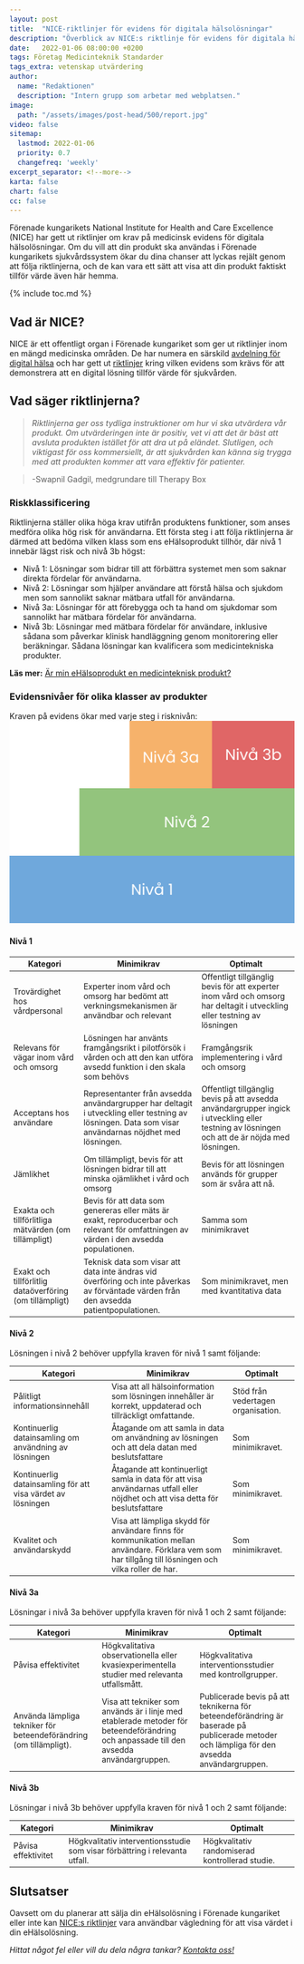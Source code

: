 ```yaml
---
layout: post
title:  "NICE-riktlinjer för evidens för digitala hälsolösningar"
description: "Överblick av NICE:s riktlinje för evidens för digitala hälsolösningar"
date:   2022-01-06 08:00:00 +0200
tags: Företag Medicinteknik Standarder
tags_extra: vetenskap utvärdering
author:
  name: "Redaktionen"
  description: "Intern grupp som arbetar med webplatsen."
image:
  path: "/assets/images/post-head/500/report.jpg"
video: false
sitemap:
  lastmod: 2022-01-06
  priority: 0.7
  changefreq: 'weekly'
excerpt_separator: <!--more-->
karta: false
chart: false
cc: false
---
```


Förenade kungarikets National Institute for Health and Care Excellence (NICE) har gett ut riktlinjer om krav på medicinsk evidens för digitala hälsolösningar. Om du vill att din produkt ska användas i Förenade kungarikets sjukvårdssystem ökar du dina chanser att lyckas rejält genom att följa riktlinjerna, och de kan vara ett sätt att visa att din produkt faktiskt tillför värde även här hemma.

<!--more-->

{% include toc.md %}

## Vad är NICE?
NICE är ett offentligt organ i Förenade kungariket som ger ut riktlinjer inom en mängd medicinska områden. De har numera en särskild [avdelning för digital hälsa](https://www.nice.org.uk/about/what-we-do/digital-health/office-for-digital-health) och har gett ut [riktlinjer](https://www.nice.org.uk/Media/Default/About/what-we-do/our-programmes/evidence-standards-framework/digital-evidence-standards-framework.pdf) kring vilken evidens som krävs för att demonstrera att en digital lösning tillför värde för sjukvården.
## Vad säger riktlinjerna?
> _Riktlinjerna ger oss tydliga instruktioner om hur vi ska utvärdera vår produkt. Om utvärderingen inte är positiv, vet vi att det är bäst att avsluta produkten istället för att dra ut på eländet. Slutligen, och viktigast för oss kommersiellt, är att sjukvården kan känna sig trygga med att produkten kommer att vara effektiv för patienter._

> -Swapnil Gadgil, medgrundare till Therapy Box

### Riskklassificering
Riktlinjerna ställer olika höga krav utifrån produktens funktioner, som anses medföra olika hög risk för användarna. Ett första steg i att följa riktlinjerna är därmed att bedöma vilken klass som ens eHälsoprodukt tillhör, där nivå 1 innebär lägst risk och nivå 3b högst:

* Nivå 1: Lösningar som bidrar till att förbättra systemet men som saknar direkta fördelar för användarna.
* Nivå 2: Lösningar som hjälper användare att förstå hälsa och sjukdom men som sannolikt saknar mätbara utfall för användarna.
* Nivå 3a: Lösningar för att förebygga och ta hand om sjukdomar som sannolikt har mätbara fördelar för användarna.
* Nivå 3b: Lösningar med mätbara fördelar för användare, inklusive sådana som påverkar klinisk handläggning genom monitorering eller beräkningar. Sådana lösningar kan kvalificera som medicintekniska produkter.

**Läs mer:** [Är min eHälsoprodukt en medicinteknisk produkt?](/2021/08/20/medicinteknik.html)
### Evidensnivåer för olika klasser av produkter
Kraven på evidens ökar med varje steg i risknivån:
![Risknivåer enligt NICE:s riktlinje](/assets/images/post-assets/nice.svg "Risknivåer enligt NICE:s riktlinje")

#### Nivå 1

| Kategori | Minimikrav| Optimalt |
|-------------------------------|---|---|
| Trovärdighet hos vårdpersonal | Experter inom vård och omsorg har bedömt att verkningsmekanismen är användbar och relevant | Offentligt tillgänglig bevis för att experter inom vård och omsorg har deltagit i utveckling eller testning av lösningen |
| Relevans för vägar inom vård och omsorg | Lösningen har använts framgångsrikt i pilotförsök i vården och att den kan utföra avsedd funktion i den skala som behövs | Framgångsrik implementering i vård och omsorg |
| Acceptans hos användare | Representanter från avsedda användargrupper har deltagit i utveckling eller testning av lösningen. Data som visar användarnas nöjdhet med lösningen. | Offentligt tillgänglig bevis på att avsedda användargrupper ingick i utveckling eller testning av lösningen och att de är nöjda med lösningen. |
| Jämlikhet | Om tillämpligt, bevis för att lösningen bidrar till att minska ojämlikhet i vård och omsorg | Bevis för att lösningen används för grupper som är svåra att nå. |
| Exakta och tillförlitliga mätvärden (om tillämpligt) | Bevis för att data som genereras eller mäts är exakt, reproducerbar och relevant för omfattningen av värden i den avsedda populationen. | Samma som minimikravet |
| Exakt och tillförlitlig dataöverföring (om tillämpligt) | Teknisk data som visar att data inte ändras vid överföring och inte påverkas av förväntade värden från den avsedda patientpopulationen. | Som minimikravet, men med kvantitativa data |

#### Nivå 2
Lösningen i nivå 2 behöver uppfylla kraven för nivå 1 samt följande:

| Kategori | Minimikrav| Optimalt |
|-------------------------------|---|---|
| Pålitligt informationsinnehåll | Visa att all hälsoinformation som lösningen innehåller är korrekt, uppdaterad och tillräckligt omfattande. | Stöd från vedertagen organisation. |
| Kontinuerlig datainsamling om användning av lösningen | Åtagande om att samla in data om användning av lösningen och att dela datan med beslutsfattare | Som minimikravet. |
| Kontinuerlig datainsamling för att visa värdet av lösningen | Åtagande att kontinuerligt samla in data för att visa användarnas utfall eller nöjdhet och att visa detta för beslutsfattare | Som minimikravet. |
| Kvalitet och användarskydd | Visa att lämpliga skydd för användare finns för kommunikation mellan användare. Förklara vem som har tillgång till lösningen och vilka roller de har. | Som minimikravet. |

#### Nivå 3a
Lösningar i nivå 3a behöver uppfylla kraven för nivå 1 och 2 samt följande:

| Kategori | Minimikrav| Optimalt |
|-------------------------------|---|---|
| Påvisa effektivitet | Högkvalitativa observationella eller kvasiexperimentella studier med relevanta utfallsmått. | Högkvalitativa interventionsstudier med kontrollgrupper. |
| Använda lämpliga tekniker för beteendeförändring (om tillämpligt). | Visa att tekniker som används är i linje med etablerade metoder för beteendeförändring och anpassade till den avsedda användargruppen. | Publicerade bevis på att teknikerna för beteendeförändring är baserade på publicerade metoder och lämpliga för den avsedda användargruppen. |

#### Nivå 3b
Lösningar i nivå 3b behöver uppfylla kraven för nivå 1 och 2 samt följande:

| Kategori | Minimikrav| Optimalt |
|-------------------------------|---|---|
| Påvisa effektivitet | Högkvalitativ interventionsstudie som visar förbättring i relevanta utfall. | Högkvalitativ randomiserad kontrollerad studie. |

## Slutsatser
Oavsett om du planerar att sälja din eHälsolösning i Förenade kungariket eller inte kan [NICE:s riktlinjer](https://www.nice.org.uk/Media/Default/About/what-we-do/our-programmes/evidence-standards-framework/digital-evidence-standards-framework.pdf) vara användbar vägledning för att visa värdet i din eHälsolösning.



_Hittat något fel eller vill du dela några tankar? [Kontakta oss!](/index.html#form-message)_